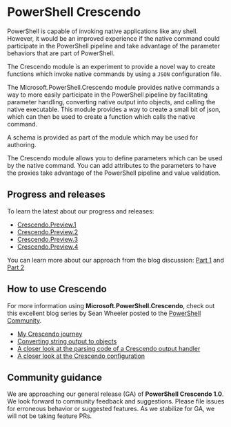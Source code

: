 # PowerShell Crescendo

PowerShell is capable of invoking native applications like any shell. However,
it would be an improved experience if the native command could participate
in the PowerShell pipeline and take advantage of the parameter behaviors
that are part of PowerShell.

The Crescendo module is an experiment to provide a novel way to create functions
which invoke native commands by using a `JSON` configuration file.

The Microsoft.PowerShell.Crescendo module provides native commands a way to more easily
participate in the PowerShell pipeline by facilitating parameter handling,
converting native output into objects, and calling the native executable.
This module provides a way to create a small bit of json,
which can then be used to create a function which calls the native command.

A schema is provided as part of the module which may be used for authoring.

The Crescendo module allows you to define parameters which can
be used by the native command. You can add attributes to the parameters
to have the proxies take advantage of the PowerShell pipeline and value
validation.

## Progress and releases

To learn the latest about our progress and releases:
- [Crescendo.Preview.1](https://devblogs.microsoft.com/powershell/announcing-powershell-crescendo-preview-1/)
- [Crescendo.Preview.2](https://devblogs.microsoft.com/powershell/announcing-powershell-crescendo-preview-2/)
- [Crescendo.Preview.3](https://devblogs.microsoft.com/powershell/announcing-powershell-crescendo-preview-3/)
- [Crescendo.Preview.4](https://devblogs.microsoft.com/powershell/announcing-powershell-crescendo-preview-4/)

You can learn more about our approach from the blog discussion:
[Part 1](https://devblogs.microsoft.com/powershell/native-commands-in-powershell-a-new-approach/)
and
[Part 2](https://devblogs.microsoft.com/powershell/native-commands-in-powershell-a-new-approach-part-2)

## How to use Crescendo

For more information using **Microsoft.PowerShell.Crescendo**, check out this excellent blog series
by Sean Wheeler posted to the
[PowerShell Community](https://devblogs.microsoft.com/powershell-community/).

* [My Crescendo journey](https://devblogs.microsoft.com/powershell-community/my-crescendo-journey/)
* [Converting string output to objects](https://devblogs.microsoft.com/powershell-community/converting-string-output-to-objects/)
* [A closer look at the parsing code of a Crescendo output handler](https://devblogs.microsoft.com/powershell-community/a-closer-look-at-the-parsing-code-of-a-crescendo-output-handler/)
* [A closer look at the Crescendo configuration](https://devblogs.microsoft.com/powershell-community/a-closer-look-at-the-crescendo-configuration/)

## Community guidance

We are approaching our general release (GA) of **PowerShell Crescendo 1.0**. We look forward to
community feedback and suggestions. Please file issues for erroneous behavior or suggested features.
As we stabilize for GA, we will not be taking feature PRs.
